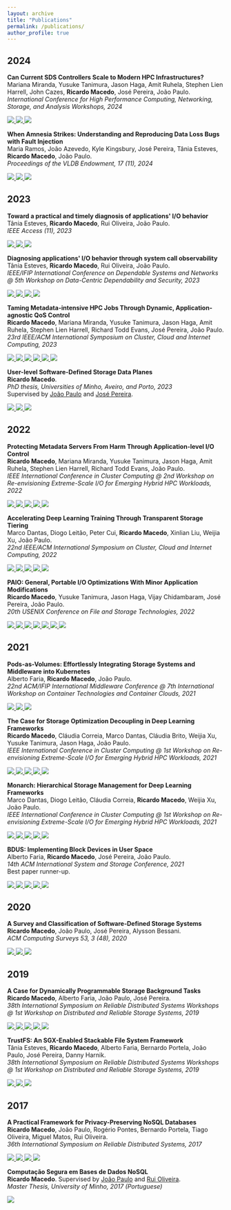 ```yaml
---
layout: archive
title: "Publications"
permalink: /publications/
author_profile: true
---
```

## 2024 
**Can Current SDS Controllers Scale to Modern HPC Infrastructures?**     
Mariana Miranda, Yusuke Tanimura, Jason Haga, Amit Ruhela, Stephen Lien Harrell, John Cazes, **Ricardo Macedo**, José Pereira, João Paulo.    
*International Conference for High Performance Computing, Networking, Storage, and Analysis Workshops, 2024*    
<!-- PDF -->
<a href="https://rgmacedo.github.io/files/2024/sc24w-cheferd/sc24w-cheferd-miranda.pdf">
    <img src="https://img.shields.io/badge/-pdf-5e5b5c?style=plastic&logo=Adobe%20Acrobat%20Reader&logoColor=white" />
</a>
<!-- Github Cheferd -->
<a href="https://github.com/dsrhaslab/cheferd">
    <img src="https://img.shields.io/badge/dsrhaslab%2Fcheferd-5e5b5c?style=plastic&logo=github&logoColor=white"/>
</a>
<!-- Doi -->
<a href="https://doi.org/10.1109/SCW63240.2024.0012">
  <img src="https://img.shields.io/badge/doi-10.1109/SCW63240.2024.0012-lightgrey?style=plastic" />
</a>


**When Amnesia Strikes: Understanding and Reproducing Data Loss Bugs with Fault Injection**    
Maria Ramos, João Azevedo, Kyle Kingsbury, José Pereira, Tânia Esteves, **Ricardo Macedo**, João Paulo.    
*Proceedings of the VLDB Endowment, 17 (11), 2024*    
<!-- PDF -->
<a href="https://rgmacedo.github.io/files/2024/vldb24-lazyfs/vldb24-lazyfs-ramos.pdf">
    <img src="https://img.shields.io/badge/-pdf-5e5b5c?style=plastic&logo=Adobe%20Acrobat%20Reader&logoColor=white" />
</a>
<!-- Github DIO -->
<a href="https://github.com/dsrhaslab/lazyfs">
    <img src="https://img.shields.io/badge/dsrhaslab%2Flazyfs-5e5b5c?style=plastic&logo=github&logoColor=white"/>
</a>
<!-- Doi -->
<a href="https://doi.org/10.14778/3681954.3681980">
  <img src="https://img.shields.io/badge/doi-10.14778/3681954.3681980-lightgrey?style=plastic" />
</a>


## 2023 
**Toward a practical and timely diagnosis of applications' I/O behavior**    
Tânia Esteves, **Ricardo Macedo**, Rui Oliveira, João Paulo.    
*IEEE Access (11), 2023*    
<!-- PDF -->
<a href="https://rgmacedo.github.io/files/2023/access23-dio/dio-access-esteves.pdf">
    <img src="https://img.shields.io/badge/-pdf-5e5b5c?style=plastic&logo=Adobe%20Acrobat%20Reader&logoColor=white" />
</a>
<!-- Github DIO -->
<a href="https://github.com/dsrhaslab/dio">
    <img src="https://img.shields.io/badge/dsrhaslab%2Fdio-5e5b5c?style=plastic&logo=github&logoColor=white"/>
</a>
<!-- Doi -->
<a href="https://ieeexplore.ieee.org/document/10271305">
  <img src="https://img.shields.io/badge/doi-10.1109/ACCESS.2023.3322104-lightgrey?style=plastic" />
</a>


**Diagnosing applications' I/O behavior through system call observability**    
Tânia Esteves, **Ricardo Macedo**, Rui Oliveira, João Paulo.    
*IEEE/IFIP International Conference on Dependable Systems and Networks @ 5th Workshop on Data-Centric Dependability and Security, 2023*    
<!-- PDF -->
<a href="https://rgmacedo.github.io/files/2023/dsnw23-dio/dio-dsnw-esteves.pdf">
    <img src="https://img.shields.io/badge/-pdf-5e5b5c?style=plastic&logo=Adobe%20Acrobat%20Reader&logoColor=white" />
</a>
<!-- ArXiv version -->
<a href="https://arxiv.org/abs/2304.08569">
    <img src="https://img.shields.io/static/v1?style=plastic&message=arXiv&color=5e5b5c&logo=arXiv&logoColor=FFFFFF&label=" />
</a>
<!-- Github DIO -->
<a href="https://github.com/dsrhaslab/dio">
    <img src="https://img.shields.io/badge/dsrhaslab%2Fdio-5e5b5c?style=plastic&logo=github&logoColor=white"/>
</a>
<!-- Doi -->
<a href="https://ieeexplore.ieee.org/document/10207129">
  <img src="https://img.shields.io/badge/doi-10.1109/DSN.W58399.2023.00022-lightgrey?style=plastic" />
</a>



**Taming Metadata-intensive HPC Jobs Through Dynamic, Application-agnostic QoS Control**    
**Ricardo Macedo**, Mariana Miranda, Yusuke Tanimura, Jason Haga, Amit Ruhela, Stephen Lien Harrell, Richard Todd Evans, José Pereira, João Paulo.    
*23rd IEEE/ACM International Symposium on Cluster, Cloud and Internet Computing, 2023*    
<!-- PDF -->
<a href="https://rgmacedo.github.io/files/2023/ccgrid23-padll/padll-ccgrid23-rgmacedo.pdf">
    <img src="https://img.shields.io/badge/-pdf-5e5b5c?style=plastic&logo=Adobe%20Acrobat%20Reader&logoColor=white" />
</a>
<!-- Slides -->
<a href="https://rgmacedo.github.io/files/2023/ccgrid23-padll/padll-ccgrid23-rgmacedo-slides.pdf">
    <img src="https://img.shields.io/badge/-slides-5e5b5c?style=plastic&logo=microsoft-powerpoint&logoColor=white" />
</a>
<!-- ArXiv version -->
<a href="https://arxiv.org/abs/2302.06418">
    <img src="https://img.shields.io/static/v1?style=plastic&message=arXiv&color=5e5b5c&logo=arXiv&logoColor=FFFFFF&label=" />
</a>
<!-- Github PADLL -->
<a href="https://github.com/dsrhaslab/padll">
    <img src="https://img.shields.io/badge/dsrhaslab%2Fpadll-5e5b5c?style=plastic&logo=github&logoColor=white"/>
</a>
<!-- Github Cheferd-->
<a href="https://github.com/dsrhaslab/cheferd">
    <img src="https://img.shields.io/badge/dsrhaslab%2Fcheferd-5e5b5c?style=plastic&logo=github&logoColor=white"/>
</a>
<!-- Doi -->
<a href="https://ieeexplore.ieee.org/document/10171504">
  <img src="https://img.shields.io/badge/doi-10.1109/CCGrid57682.2023.00015-lightgrey?style=plastic" />
</a>


**User-level Software-Defined Storage Data Planes**    
**Ricardo Macedo**.    
*PhD thesis, Universities of Minho, Aveiro, and Porto, 2023*    
 Supervised by [João Paulo](https://jtpaulo.github.io/) and [José Pereira](https://haslab.uminho.pt/jop).    
<!-- PDF -->
<a href="https://rgmacedo.github.io/files/2023/phd-thesis/rgmacedo-phd-thesis.pdf">
    <img src="https://img.shields.io/badge/-pdf-5e5b5c?style=plastic&logo=Adobe%20Acrobat%20Reader&logoColor=white" />
</a>
<!-- Slides -->
<a href="https://rgmacedo.github.io/files/2023/phd-thesis/rgmacedo-phd-thesis-slides.pdf">
    <img src="https://img.shields.io/badge/-slides-5e5b5c?style=plastic&logo=microsoft-powerpoint&logoColor=white" />
</a>
<!-- Doi -->
<a href="https://repositorium.sdum.uminho.pt/handle/1822/82135">
  <img src="https://img.shields.io/badge/uri-1822%2F821135-lightgrey?style=plastic" />
</a>


## 2022 

**Protecting Metadata Servers From Harm Through Application-level I/O Control**    
**Ricardo Macedo**, Mariana Miranda, Yusuke Tanimura, Jason Haga, Amit Ruhela, Stephen Lien Harrell, Richard Todd Evans, João Paulo.    
*IEEE International Conference in Cluster Computing @ 2nd Workshop on Re-envisioning Extreme-Scale I/O for Emerging Hybrid HPC Workloads, 2022*    
<!-- PDF -->
<a href="https://rgmacedo.github.io/files/2022/rexio22-padll/padll-rexio22-paper.pdf">
    <img src="https://img.shields.io/badge/-pdf-5e5b5c?style=plastic&logo=Adobe%20Acrobat%20Reader&logoColor=white" />
  </a>
<!-- Bibtex -->
<a href="https://rgmacedo.github.io/files/2022/rexio22-padll/bibtex.tex">
  <img src="https://img.shields.io/badge/bibtex-5e5b5c?style=plastic&logo=dblp&logoColor=white" />
</a>
<!-- Slides -->
<a href="https://rgmacedo.github.io/files/2022/rexio22-padll/mmiranda-rexio22-presentation.pdf">
    <img src="https://img.shields.io/badge/-slides-5e5b5c?style=plastic&logo=microsoft-powerpoint&logoColor=white" />
</a>
<!-- Github -->
<a href="https://github.com/dsrhaslab/padll">
    <img src="https://img.shields.io/badge/dsrhaslab%2Fpadll-5e5b5c?style=plastic&logo=github&logoColor=white"/>
</a>
<!-- Doi -->
<a href="https://ieeexplore.ieee.org/document/9912726">
  <img src="https://img.shields.io/badge/doi-10.1109/CLUSTER51413.2022.00075-lightgrey?style=plastic" />
</a>


**Accelerating Deep Learning Training Through Transparent Storage Tiering**    
Marco Dantas, Diogo Leitão, Peter Cui, **Ricardo Macedo**, Xinlian Liu, Weijia Xu, João Paulo.    
*22nd IEEE/ACM International Symposium on Cluster, Cloud and Internet Computing, 2022*    
<!-- PDF -->
<a href="https://rgmacedo.github.io/files/2022/ccgrid2022-monarch/dantas-ccgrid22-paper.pdf">
    <img src="https://img.shields.io/badge/-pdf-5e5b5c?style=plastic&logo=Adobe%20Acrobat%20Reader&logoColor=white" />
  </a>
<!-- Bibtex -->
<a href="https://rgmacedo.github.io/files/2022/ccgrid2022-monarch/bibtex.tex">
  <img src="https://img.shields.io/badge/bibtex-5e5b5c?style=plastic&logo=dblp&logoColor=white" />
</a>
<!-- Slides -->
<a href="https://rgmacedo.github.io/files/2022/ccgrid2022-monarch/dantas-ccgrid22-presentation.pdf">
    <img src="https://img.shields.io/badge/-slides-5e5b5c?style=plastic&logo=microsoft-powerpoint&logoColor=white" />
</a>
<!-- Github -->
<a href="https://github.com/dsrhaslab/monarch">
    <img src="https://img.shields.io/badge/dsrhaslab%2Fmonarch-5e5b5c?style=plastic&logo=github&logoColor=white"/>
</a>
<!-- Doi -->
<a href="https://ieeexplore.ieee.org/document/9826112">
  <img src="https://img.shields.io/badge/doi-10.1109/CCGrid54584.2022.00011-lightgrey?style=plastic" />
</a>


**PAIO: General, Portable I/O Optimizations With Minor Application Modifications**    
**Ricardo Macedo**, Yusuke Tanimura, Jason Haga, Vijay Chidambaram, José Pereira, João Paulo.    
*20th USENIX Conference on File and Storage Technologies, 2022*        
<!-- PDF -->
<a href="https://www.usenix.org/conference/fast22/presentation/macedo">
    <img src="https://img.shields.io/badge/-pdf-5e5b5c?style=plastic&logo=Adobe%20Acrobat%20Reader&logoColor=white" />
  </a>
<!-- Bibtex -->
<a href="https://rgmacedo.github.io/files/2022/fast22-paio/bibtex.bib">
  <img src="https://img.shields.io/badge/bibtex-5e5b5c?style=plastic&logo=dblp&logoColor=white" />
</a>
<!-- ArXiv version -->
<a href="https://arxiv.org/abs/2106.03617">
    <img src="https://img.shields.io/static/v1?style=plastic&message=arXiv&color=5e5b5c&logo=arXiv&logoColor=FFFFFF&label=" />
</a>
<!-- Slides -->
<a href="https://rgmacedo.github.io/files/2022/fast22-paio/rgmacedo-fast22-presentation.pdf">
    <img src="https://img.shields.io/badge/-slides-5e5b5c?style=plastic&logo=microsoft-powerpoint&logoColor=white" />
</a>
<!-- Github -->
<a href="https://github.com/dsrhaslab/paio">
    <img src="https://img.shields.io/badge/dsrhaslab%2Fpaio-5e5b5c?style=plastic&logo=github&logoColor=white"/>
</a>
<!-- Poster -->
<a href="https://rgmacedo.github.io/files/2022/fast22-paio/paio-poster.pdf">
    <img src="https://img.shields.io/badge/-poster-5e5b5c?style=plastic&logo=microsoft-powerpoint&logoColor=white" />
</a>
<!-- Video -->
<a href="https://www.youtube.com/watch?v=o9DvOiWp4dI">
    <img src="https://img.shields.io/badge/-presentation-5e5b5c?style=plastic&logo=youtube&logoColor=white" />
</a>



## 2021

**Pods-as-Volumes: Effortlessly Integrating Storage Systems and Middleware into Kubernetes**    
Alberto Faria, **Ricardo Macedo**, João Paulo.    
*22nd ACM/IFIP International Middleware Conference @ 7th International Workshop on Container Technologies and Container Clouds, 2021*    
<!-- PDF -->
<a href="https://rgmacedo.github.io/files/2021/woc21-pav/faria-woc21-paper.pdf">
    <img src="https://img.shields.io/badge/-pdf-5e5b5c?style=plastic&logo=Adobe%20Acrobat%20Reader&logoColor=white" />
  </a>
<!-- Bibtex -->
<a href="https://rgmacedo.github.io/files/2021/woc21-pav/bibtex.bib">
  <img src="https://img.shields.io/badge/bibtex-5e5b5c?style=plastic&logo=dblp&logoColor=white" />
</a>
<!-- Doi -->
<a href="https://dl.acm.org/doi/10.1145/3493649.3493653">
  <img src="https://img.shields.io/badge/doi-10.1145%2F3493649.3493653-lightgrey?style=plastic" />
</a>

**The Case for Storage Optimization Decoupling in Deep Learning Frameworks**    
**Ricardo Macedo**, Cláudia Correia, Marco Dantas, Cláudia Brito, Weijia Xu, Yusuke Tanimura, Jason Haga, João Paulo.    
*IEEE International Conference in Cluster Computing @ 1st Workshop on Re-envisioning Extreme-Scale I/O for Emerging Hybrid HPC Workloads, 2021*    
<!-- PDF -->
<a href="https://rgmacedo.github.io/files/2021/rexio21-sds-prisma/rgmacedo-rexio21.pdf">
    <img src="https://img.shields.io/badge/-pdf-5e5b5c?style=plastic&logo=Adobe%20Acrobat%20Reader&logoColor=white" />
  </a>
<!-- Bibtex -->
<a href="https://rgmacedo.github.io/files/2021/rexio21-sds-prisma/bibtex.bib">
  <img src="https://img.shields.io/badge/bibtex-5e5b5c?style=plastic&logo=dblp&logoColor=white" />
</a>
<!-- Slides -->
<a href="https://rgmacedo.github.io/files/2021/rexio21-sds-prisma/rgmacedo-rexio21-presentation.pdf">
    <img src="https://img.shields.io/badge/-slides-5e5b5c?style=plastic&logo=microsoft-powerpoint&logoColor=white" />
</a>
<!-- Github -->
<a href="https://github.com/dsrhaslab/prisma">
    <img src="https://img.shields.io/badge/dsrhaslab%2Fprisma-5e5b5c?style=plastic&logo=github&logoColor=white"/>
</a>
<!-- Doi -->
<a href="https://ieeexplore.ieee.org/abstract/document/9556106">
  <img src="https://img.shields.io/badge/doi-10.1109%2FCluster48925.2021.00096-lightgrey?style=plastic" />
</a>


**Monarch: Hierarchical Storage Management for Deep Learning Frameworks**    
Marco Dantas, Diogo Leitão, Cláudia Correia, **Ricardo Macedo**, Weijia Xu, João Paulo.    
*IEEE International Conference in Cluster Computing @ 1st Workshop on Re-envisioning Extreme-Scale I/O for Emerging Hybrid HPC Workloads, 2021*    
<!-- PDF -->
<a href="https://rgmacedo.github.io/files/2021/rexio21-monarch/dantas-rexio21.pdf">
    <img src="https://img.shields.io/badge/-pdf-5e5b5c?style=plastic&logo=Adobe%20Acrobat%20Reader&logoColor=white" />
  </a>
<!-- Bibtex -->
<a href="https://rgmacedo.github.io/files/2021/rexio21-monarch/bibtex.bib">
  <img src="https://img.shields.io/badge/bibtex-5e5b5c?style=plastic&logo=dblp&logoColor=white" />
</a>
<!-- Slides -->
<a href="https://rgmacedo.github.io/files/2021/rexio21-monarch/dantas-rexio21-presentation.pdf">
    <img src="https://img.shields.io/badge/-slides-5e5b5c?style=plastic&logo=microsoft-powerpoint&logoColor=white" />
</a>
<!-- Github -->
<a href="https://github.com/dsrhaslab/monarch">
    <img src="https://img.shields.io/badge/dsrhaslab%2Fmonarch-5e5b5c?style=plastic&logo=github&logoColor=white"/>
</a>
<!-- Doi -->
<a href="https://ieeexplore.ieee.org/abstract/document/9556022">
  <img src="https://img.shields.io/badge/doi-10.1109%2FCluster48925.2021.00097-lightgrey?style=plastic" />
</a>


<!-- **PAIO: A Software-Defined Storage Data Plane Framework**    
**Ricardo Macedo**, Yusuke Tanimura, Jason Haga, Vijay Chidambaram, José Pereira, João Paulo.    
*ArXiv -- Computing Research Repository (CoRR), 2021*    
[[ArXiv]](https://arxiv.org/abs/2106.03617)
[[cite]](https://rgmacedo.github.io/files/2021/arxiv21-paio/bibtex.bib)
[[code]](https://github.com/dsrhaslab/paio) -->


**BDUS: Implementing Block Devices in User Space**    
Alberto Faria, **Ricardo Macedo**, José Pereira, João Paulo.    
*14th ACM International System and Storage Conference, 2021*    
Best paper runner-up.    
<!-- PDF -->
<a href="https://rgmacedo.github.io/files/2021/systor21-bdus/bdus-paper.pdf">
    <img src="https://img.shields.io/badge/-pdf-5e5b5c?style=plastic&logo=Adobe%20Acrobat%20Reader&logoColor=white" />
  </a>
<!-- Bibtex -->
<a href="https://rgmacedo.github.io/files/2021/systor21-bdus/bibtex.bib">
  <img src="https://img.shields.io/badge/bibtex-5e5b5c?style=plastic&logo=dblp&logoColor=white" />
</a>
<!-- Slides -->
<a href="https://rgmacedo.github.io/files/2021/systor21-bdus/bdus-slides.pdf">
    <img src="https://img.shields.io/badge/-slides-5e5b5c?style=plastic&logo=microsoft-powerpoint&logoColor=white" />
</a>
<!-- Github -->
<a href="https://github.com/albertofaria/bdus">
    <img src="https://img.shields.io/badge/albertofaria%2Fbdus-5e5b5c?style=plastic&logo=github&logoColor=white"/>
</a>
<!-- Doi -->
<a href="https://dl.acm.org/doi/10.1145/3456727.3463768">
  <img src="https://img.shields.io/badge/doi-10.1145%2F3456727.3463768-lightgrey?style=plastic" />
</a>

<!------------------------>

## 2020

**A Survey and Classification of Software-Defined Storage Systems**   
**Ricardo Macedo**, João Paulo, José Pereira, Alysson Bessani.   
*ACM Computing Surveys 53, 3 (48), 2020*   
<!-- PDF -->
<a href="https://dl.acm.org/doi/10.1145/3385896?cid=99659535288">
    <img src="https://img.shields.io/badge/-pdf-5e5b5c?style=plastic&logo=Adobe%20Acrobat%20Reader&logoColor=white" />
  </a>
<!-- Bibtex -->
<a href="https://rgmacedo.github.io/files/2020/csur20-sds-survey/bibtex.bib">
  <img src="https://img.shields.io/badge/bibtex-5e5b5c?style=plastic&logo=dblp&logoColor=white" />
</a>
<!-- Doi -->
<a href="https://doi.org/10.1145/3385896">
  <img src="https://img.shields.io/badge/doi-10.1145%2F3385896-lightgrey?style=plastic" />
</a>

<!------------------------>

## 2019

**A Case for Dynamically Programmable Storage Background Tasks**   
**Ricardo Macedo**, Alberto Faria, João Paulo, José Pereira.   
*38th International Symposium on Reliable Distributed Systems Workshops @ 1st Workshop on Distributed and Reliable Storage Systems, 2019*    
<!-- PDF -->
<a href="https://rgmacedo.github.io/files/2019/drss19-programmable-background-tasks/rgmacedo-drss19.pdf">
    <img src="https://img.shields.io/badge/-pdf-5e5b5c?style=plastic&logo=Adobe%20Acrobat%20Reader&logoColor=white" />
</a>
<!-- Bibtex -->
<a href="https://rgmacedo.github.io/files/2019/drss19-programmable-background-tasks/bibtex.bib">
  <img src="https://img.shields.io/badge/bibtex-5e5b5c?style=plastic&logo=dblp&logoColor=white" />
</a>
<!-- Slides -->
<a href="https://rgmacedo.github.io/files/2019/drss19-programmable-background-tasks/rgmacedo-drss19-presentation.pdf">
    <img src="https://img.shields.io/badge/-slides-5e5b5c?style=plastic&logo=microsoft-powerpoint&logoColor=white" />
</a>
<!-- Website -->
<a href="https://rgmacedo.github.io/drss19-website/">
    <img src="https://img.shields.io/badge/website-5e5b5c?style=plastic" />
</a>
<!-- Doi -->
<a href="https://doi.org/10.1109/SRDSW49218.2019.00009">
  <img src="https://img.shields.io/badge/doi-10.1109%2FSRDSW49218.2019.00009-lightgrey?style=plastic" />
</a>


**TrustFS: An SGX-Enabled Stackable File System Framework**    
Tânia Esteves, **Ricardo Macedo**, Alberto Faria, Bernardo Portela, João Paulo, José Pereira, Danny Harnik.    
*38th International Symposium on Reliable Distributed Systems Workshops @ 1st Workshop on Distributed and Reliable Storage Systems, 2019*    
<!-- PDF -->
<a href="https://rgmacedo.github.io/files/2019/drss19-trustfs/trustfs-rgmacedo-2019.pdf">
    <img src="https://img.shields.io/badge/-pdf-5e5b5c?style=plastic&logo=Adobe%20Acrobat%20Reader&logoColor=white" />
  </a>
<!-- Bibtex -->
<a href="https://rgmacedo.github.io/files/2019/drss19-trustfs/bibtex.bib">
  <img src="https://img.shields.io/badge/bibtex-5e5b5c?style=plastic&logo=dblp&logoColor=white" />
</a>
<!-- Doi -->
<a href="https://doi.org/10.1109/SRDSW49218.2019.00012">
  <img src="https://img.shields.io/badge/doi-10.1109%2FSRDSW49218.2019.00012-lightgrey?style=plastic" />
</a>


<!------------------------>

## 2017

**A Practical Framework for Privacy-Preserving NoSQL Databases**   
**Ricardo Macedo**, João Paulo, Rogério Pontes, Bernardo Portela, Tiago Oliveira, Miguel Matos, Rui Oliveira.   
*36th International Symposium on Reliable Distributed Systems, 2017*   
<!-- PDF -->
<a href="https://rgmacedo.github.io/files/2017/srds17-safenosql/rgmacedo-srds17-safenosql.pdf">
    <img src="https://img.shields.io/badge/-pdf-5e5b5c?style=plastic&logo=Adobe%20Acrobat%20Reader&logoColor=white" />
  </a>
<!-- Bibtex -->
<a href="https://rgmacedo.github.io/files/2017/srds17-safenosql/bibtex.bib">
  <img src="https://img.shields.io/badge/bibtex-5e5b5c?style=plastic&logo=dblp&logoColor=white" />
</a>
<!-- Slides -->
<a href="https://rgmacedo.github.io/files/2017/srds17-safenosql/rgmacedo-srds17-safenosql-slides.pdf">
    <img src="https://img.shields.io/badge/-slides-5e5b5c?style=plastic&logo=microsoft-powerpoint&logoColor=white" />
</a>
<!-- Doi -->
<a href="https://doi.org/10.1109/SRDS.2017.10">
  <img src="https://img.shields.io/badge/doi-10.1109%2FSRDS.2017.10-lightgrey?style=plastic" />
</a>


**Computação Segura em Bases de Dados NoSQL**    
**Ricardo Macedo**. Supervised by [João Paulo](https://jtpaulo.github.io/) and [Rui Oliveira](https://haslab.uminho.pt/rco/).    
*Master Thesis, University of Minho, 2017 (Portuguese)*    
<!-- PDF -->
<a href="https://repositorium.sdum.uminho.pt/handle/1822/62116">
    <img src="https://img.shields.io/badge/-pdf-5e5b5c?style=plastic&logo=Adobe%20Acrobat%20Reader&logoColor=white" />
</a>


